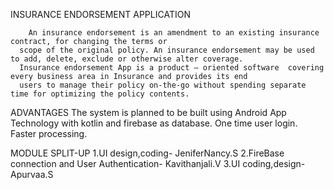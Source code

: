 INSURANCE ENDORSEMENT APPLICATION

        An insurance endorsement is an amendment to an existing insurance contract, for changing the terms or 
      scope of the original policy. An insurance endorsement may be used to add, delete, exclude or otherwise alter coverage.
      Insurance endorsement App is a product – oriented software  covering every business area in Insurance and provides its end
      users to manage their policy on-the-go without spending separate time for optimizing the policy contents.
      
  ADVANTAGES
      The system is planned to be built using Android App Technology with kotlin and firebase as database. 
      One time user login.
      Faster processing.

 MODULE SPLIT-UP
     1.UI design,coding- JeniferNancy.S
     2.FireBase connection and User Authentication- Kavithanjali.V
     3.UI coding,design- Apurvaa.S
